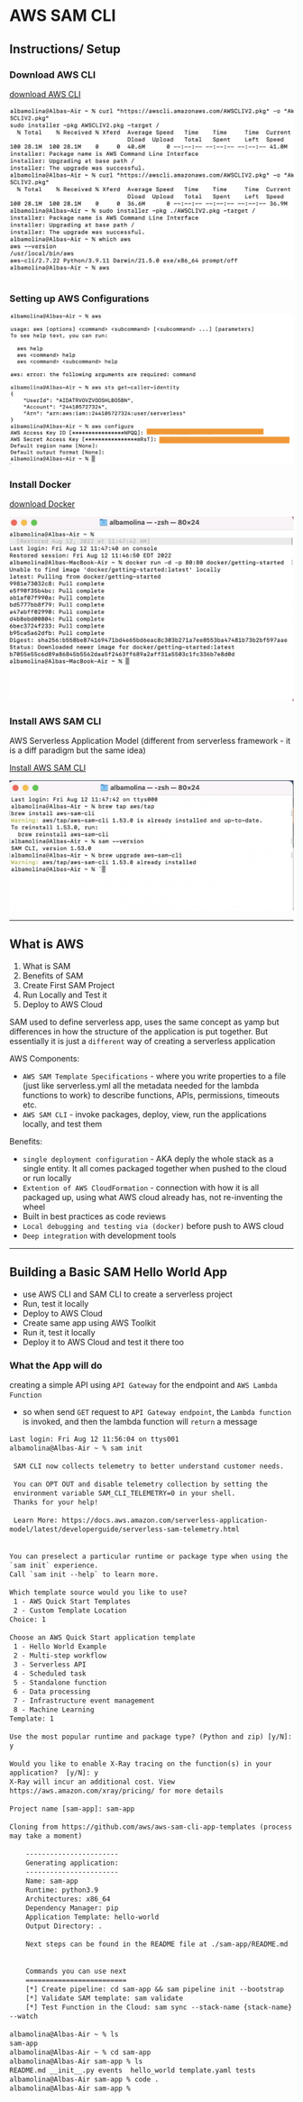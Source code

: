 # AWS SAM CLI

## Instructions/ Setup

### Download AWS CLI

[download AWS CLI](https://docs.aws.amazon.com/cli/latest/userguide/getting-started-install.html)

![install_AWS_CLI](imgs/01_install_AWS_CLI.png)

### Setting up AWS Configurations

![install_AWS_CLI](/imgs/02_configuring_AWS.png)

### Install Docker

[download Docker](https://docs.docker.com/desktop/install/mac-install/)

![download Docker](/imgs/03_setup_docker.png)

### Install AWS SAM CLI

AWS Serverless Application Model (different from serverless framework - it is a diff paradigm but the same idea)

[Install AWS SAM CLI](https://docs.aws.amazon.com/serverless-application-model/latest/developerguide/serverless-sam-cli-install-mac.html)

![Install SAM](imgs/04_install_SAM_CLI.png)

---

## What is AWS

1. What is SAM
2. Benefits of SAM
3. Create First SAM Project
4. Run Locally and Test it
5. Deploy to AWS Cloud

SAM used to define serverless app, uses the same concept as yamp but differences in how the structure of the application is put together. But essentially it is just a `different` way of creating a serverless application

AWS Components:

- `AWS SAM Template Specifications` - where you write properties to a file (just like serverless.yml all the metadata needed for the lambda functions to work) to describe functions, APIs, permissions, timeouts etc.
- `AWS SAM CLI` - invoke packages, deploy, view, run the applications locally, and test them
  
Benefits:

- `single deployment configuration` - AKA deply the whole stack as a single entity. It all comes packaged together when pushed to the cloud or run locally
- `Extention of AWS CloudFormation` - connection with how it is all packaged up, using what AWS cloud already has, not re-inventing the wheel
- Built in best practices as code reviews
- `Local debugging and testing via (docker)` before push to AWS cloud
- `Deep integration` with development tools

---

## Building a Basic SAM Hello World App

- use AWS CLI and SAM CLI to create a serverless project
- Run, test it locally
- Deploy to AWS Cloud
- Create same app using AWS Toolkit
- Run it, test it locally
- Deploy it to AWS Cloud and test it there too

### What the App will do

creating a simple API using `API Gateway` for the endpoint and `AWS Lambda Function`

- so when send `GET` request to `API Gateway endpoint`, the `Lambda function` is invoked, and then the lambda function will `return` a message

```-zsh
Last login: Fri Aug 12 11:56:04 on ttys001
albamolina@Albas-Air ~ % sam init

 SAM CLI now collects telemetry to better understand customer needs.

 You can OPT OUT and disable telemetry collection by setting the
 environment variable SAM_CLI_TELEMETRY=0 in your shell.
 Thanks for your help!

 Learn More: https://docs.aws.amazon.com/serverless-application-model/latest/developerguide/serverless-sam-telemetry.html


You can preselect a particular runtime or package type when using the `sam init` experience.
Call `sam init --help` to learn more.

Which template source would you like to use?
 1 - AWS Quick Start Templates
 2 - Custom Template Location
Choice: 1

Choose an AWS Quick Start application template
 1 - Hello World Example
 2 - Multi-step workflow
 3 - Serverless API
 4 - Scheduled task
 5 - Standalone function
 6 - Data processing
 7 - Infrastructure event management
 8 - Machine Learning
Template: 1

Use the most popular runtime and package type? (Python and zip) [y/N]: y

Would you like to enable X-Ray tracing on the function(s) in your application?  [y/N]: y
X-Ray will incur an additional cost. View https://aws.amazon.com/xray/pricing/ for more details

Project name [sam-app]: sam-app

Cloning from https://github.com/aws/aws-sam-cli-app-templates (process may take a moment)

    -----------------------
    Generating application:
    -----------------------
    Name: sam-app
    Runtime: python3.9
    Architectures: x86_64
    Dependency Manager: pip
    Application Template: hello-world
    Output Directory: .
    
    Next steps can be found in the README file at ./sam-app/README.md
        

    Commands you can use next
    =========================
    [*] Create pipeline: cd sam-app && sam pipeline init --bootstrap
    [*] Validate SAM template: sam validate
    [*] Test Function in the Cloud: sam sync --stack-name {stack-name} --watch
    
albamolina@Albas-Air ~ % ls
sam-app
albamolina@Albas-Air ~ % cd sam-app 
albamolina@Albas-Air sam-app % ls
README.md __init__.py events  hello_world template.yaml tests
albamolina@Albas-Air sam-app % code .
albamolina@Albas-Air sam-app % 

```
